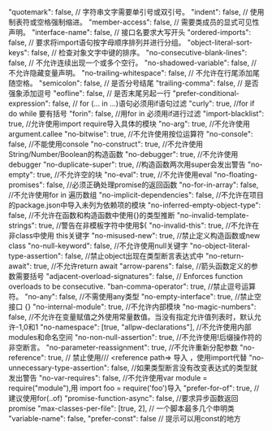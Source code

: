 
"quotemark": false, // 字符串文字需要单引号或双引号。
"indent": false, // 使用制表符或空格强制缩进。
"member-access": false, // 需要类成员的显式可见性声明。
"interface-name": false, // 接口名要求大写开头
"ordered-imports": false, // 要求将import语句按字母顺序排列并进行分组。
"object-literal-sort-keys": false, // 检查对象文字中键的排序。
"no-consecutive-blank-lines": false, // 不允许连续出现一个或多个空行。
"no-shadowed-variable": false, // 不允许隐藏变量声明。
"no-trailing-whitespace": false, // 不允许在行尾添加尾随空格。
"semicolon": false, // 是否分号结尾
"trailing-comma": false, // 是否强象添加逗号
"eofline": false, // 是否末尾另起一行
"prefer-conditional-expression": false, // for (... in ...)语句必须用if语句过滤
"curly": true, //for if do while 要有括号
"forin": false, //用for in 必须用if进行过滤
"import-blacklist": true, //允许使用import require导入具体的模块
"no-arg": true, //不允许使用 argument.callee
"no-bitwise": true, //不允许使用按位运算符
"no-console": false, //不能使用console
"no-construct": true, //不允许使用 String/Number/Boolean的构造函数
"no-debugger": true, //不允许使用debugger
"no-duplicate-super": true, //构造函数两次用super会发出警告
"no-empty": true, //不允许空的块
"no-eval": true, //不允许使用eval
"no-floating-promises": false, //必须正确处理promise的返回函数
"no-for-in-array": false, //不允许使用for in 遍历数组
"no-implicit-dependencies": false, //不允许在项目的package.json中导入未列为依赖项的模块
"no-inferred-empty-object-type": false, //不允许在函数和构造函数中使用{}的类型推断
"no-invalid-template-strings": true, //警告在非模板字符中使用${
"no-invalid-this": true, //不允许在非class中使用 this关键字
"no-misused-new": true, //禁止定义构造函数或new class
"no-null-keyword": false, //不允许使用null关键字
"no-object-literal-type-assertion": false, //禁止object出现在类型断言表达式中
"no-return-await": true, //不允许return await
"arrow-parens": false, //箭头函数定义的参数需要括号
"adjacent-overload-signatures": false, //  Enforces function overloads to be consecutive.
"ban-comma-operator": true, //禁止逗号运算符。
"no-any": false, //不需使用any类型
"no-empty-interface": true, //禁止空接口 {}
"no-internal-module": true, //不允许内部模块
"no-magic-numbers": false, //不允许在变量赋值之外使用常量数值。当没有指定允许值列表时，默认允许-1,0和1
"no-namespace": [true, "allpw-declarations"], //不允许使用内部modules和命名空间
"no-non-null-assertion": true, //不允许使用!后缀操作符的非空断言。
"no-parameter-reassignment": true, //不允许重新分配参数
"no-reference": true, // 禁止使用/// <reference path=> 导入 ，使用import代替
"no-unnecessary-type-assertion": false, //如果类型断言没有改变表达式的类型就发出警告
"no-var-requires": false, //不允许使用var module = require("module"),用 import foo = require('foo')导入
"prefer-for-of": true, //建议使用for(..of)
"promise-function-async": false, //要求异步函数返回promise
"max-classes-per-file": [true, 2], // 一个脚本最多几个申明类
"variable-name": false,
"prefer-const": false // 提示可以用const的地方